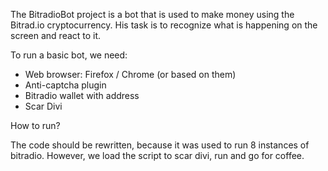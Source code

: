 The BitradioBot project is a bot that is used to make money using the Bitrad.io cryptocurrency. His task is to recognize what is happening on the screen and react to it.

To run a basic bot, we need:
* Web browser: Firefox / Chrome (or based on them)
* Anti-captcha plugin
* Bitradio wallet with address
* Scar Divi

How to run?

The code should be rewritten, because it was used to run 8 instances of bitradio. However, we load the script to scar divi, run and go for coffee.
